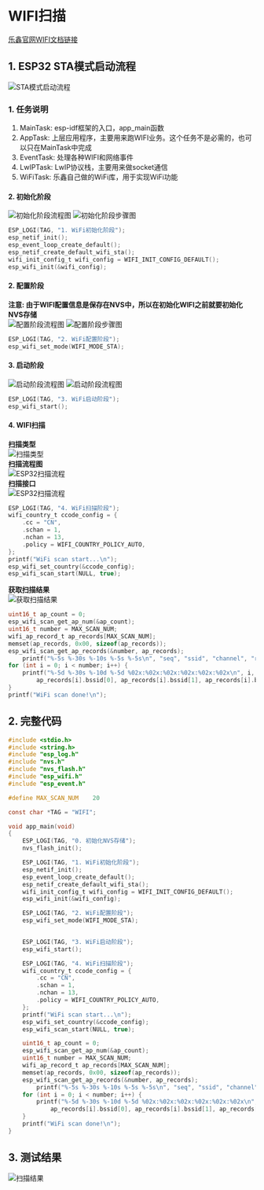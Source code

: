 # WIFI扫描  
[乐鑫官网WIFI文档链接](https://docs.espressif.com/projects/esp-idf/zh_CN/v4.4.3/esp32s3/api-guides/wifi.html)   
## 1. ESP32 STA模式启动流程  
![STA模式启动流程](https://ding-aliyun.oss-cn-shenzhen.aliyuncs.com/esp32/section9_start.jpg)
### 1. 任务说明  
1. MainTask: esp-idf框架的入口，app_main函数  
2. AppTask:  上层应用程序，主要用来跑WIFI业务。这个任务不是必需的，也可以只在MainTask中完成  
3. EventTask: 处理各种WIFI和网络事件  
4. LwIPTask: LwIP协议栈，主要用来做socket通信  
5. WiFiTask: 乐鑫自己做的WiFi库，用于实现WiFi功能  
#### 2. 初始化阶段  
![初始化阶段流程图](https://ding-aliyun.oss-cn-shenzhen.aliyuncs.com/esp32/section9_init_phase_1.jpg)
![初始化阶段步骤图](https://ding-aliyun.oss-cn-shenzhen.aliyuncs.com/esp32/section9_init_phase_2.jpg)
```c
ESP_LOGI(TAG, "1. WiFi初始化阶段");
esp_netif_init();
esp_event_loop_create_default();
esp_netif_create_default_wifi_sta();
wifi_init_config_t wifi_config = WIFI_INIT_CONFIG_DEFAULT();
esp_wifi_init(&wifi_config);
```
#### 2. 配置阶段   
**注意: 由于WIFI配置信息是保存在NVS中，所以在初始化WIFI之前就要初始化NVS存储**  
![配置阶段流程图](https://ding-aliyun.oss-cn-shenzhen.aliyuncs.com/esp32/section9_cfg_phase_1.jpg)
![配置阶段步骤图](https://ding-aliyun.oss-cn-shenzhen.aliyuncs.com/esp32/section9_cfg_phase_2.jpg)
```c
ESP_LOGI(TAG, "2. WiFi配置阶段");
esp_wifi_set_mode(WIFI_MODE_STA);
```
#### 3. 启动阶段  
![启动阶段流程图](https://ding-aliyun.oss-cn-shenzhen.aliyuncs.com/esp32/section9_start_phase_1.jpg)
![启动阶段流程图](https://ding-aliyun.oss-cn-shenzhen.aliyuncs.com/esp32/section9_start_phase_2.jpg)
```c
ESP_LOGI(TAG, "3. WiFi启动阶段");
esp_wifi_start();
```
#### 4. WIFI扫描  
**扫描类型**  
![扫描类型](https://ding-aliyun.oss-cn-shenzhen.aliyuncs.com/esp32/section9_scan_1.jpg)   
**扫描流程图**    
![ESP32扫描流程](https://ding-aliyun.oss-cn-shenzhen.aliyuncs.com/esp32/section9_scan_2.jpg)   
**扫描接口**   
![ESP32扫描流程](https://ding-aliyun.oss-cn-shenzhen.aliyuncs.com/esp32/section9_scan_3.jpg)    
```c
ESP_LOGI(TAG, "4. WiFi扫描阶段");
wifi_country_t ccode_config = {
    .cc = "CN",
    .schan = 1,
    .nchan = 13,
    .policy = WIFI_COUNTRY_POLICY_AUTO,
};
printf("WiFi scan start...\n");
esp_wifi_set_country(&ccode_config);
esp_wifi_scan_start(NULL, true);
```
**获取扫描结果**  
![获取扫描结果](https://ding-aliyun.oss-cn-shenzhen.aliyuncs.com/esp32/section9_scan_4.jpg)
```c
uint16_t ap_count = 0;
esp_wifi_scan_get_ap_num(&ap_count);
uint16_t number = MAX_SCAN_NUM;
wifi_ap_record_t ap_records[MAX_SCAN_NUM];
memset(ap_records, 0x00, sizeof(ap_records));
esp_wifi_scan_get_ap_records(&number, ap_records);
    printf("%-5s %-30s %-10s %-5s %-5s\n", "seq", "ssid", "channel", "rssi", "mac");
for (int i = 0; i < number; i++) {
    printf("%-5d %-30s %-10d %-5d %02x:%02x:%02x:%02x:%02x:%02x\n", i, ap_records[i].ssid, ap_records[i].primary, ap_records[i].rssi,
        ap_records[i].bssid[0], ap_records[i].bssid[1], ap_records[i].bssid[2], ap_records[i].bssid[3], ap_records[i].bssid[4], ap_records[i].bssid[5]);
}
printf("WiFi scan done!\n");
```
## 2. 完整代码  
```c
#include <stdio.h>
#include <string.h>
#include "esp_log.h"
#include "nvs.h"
#include "nvs_flash.h"
#include "esp_wifi.h"
#include "esp_event.h"

#define MAX_SCAN_NUM    20

const char *TAG = "WIFI";

void app_main(void)
{
    ESP_LOGI(TAG, "0. 初始化NVS存储");
    nvs_flash_init();

    ESP_LOGI(TAG, "1. WiFi初始化阶段");
    esp_netif_init();
    esp_event_loop_create_default();
    esp_netif_create_default_wifi_sta();
    wifi_init_config_t wifi_config = WIFI_INIT_CONFIG_DEFAULT();
    esp_wifi_init(&wifi_config);

    ESP_LOGI(TAG, "2. WiFi配置阶段");
    esp_wifi_set_mode(WIFI_MODE_STA);
    

    ESP_LOGI(TAG, "3. WiFi启动阶段");
    esp_wifi_start();

    ESP_LOGI(TAG, "4. WiFi扫描阶段");
    wifi_country_t ccode_config = {
        .cc = "CN",
        .schan = 1,
        .nchan = 13,
        .policy = WIFI_COUNTRY_POLICY_AUTO,
    };
    printf("WiFi scan start...\n");
    esp_wifi_set_country(&ccode_config);
    esp_wifi_scan_start(NULL, true);

    uint16_t ap_count = 0;
    esp_wifi_scan_get_ap_num(&ap_count);
    uint16_t number = MAX_SCAN_NUM;
    wifi_ap_record_t ap_records[MAX_SCAN_NUM];
    memset(ap_records, 0x00, sizeof(ap_records));
    esp_wifi_scan_get_ap_records(&number, ap_records);
        printf("%-5s %-30s %-10s %-5s %-5s\n", "seq", "ssid", "channel", "rssi", "mac");
    for (int i = 0; i < number; i++) {
        printf("%-5d %-30s %-10d %-5d %02x:%02x:%02x:%02x:%02x:%02x\n", i, ap_records[i].ssid, ap_records[i].primary, ap_records[i].rssi,
            ap_records[i].bssid[0], ap_records[i].bssid[1], ap_records[i].bssid[2], ap_records[i].bssid[3], ap_records[i].bssid[4], ap_records[i].bssid[5]);
    }
    printf("WiFi scan done!\n");
}
```
## 3. 测试结果  
![扫描结果](https://ding-aliyun.oss-cn-shenzhen.aliyuncs.com/esp32/section9_scan_result.jpg)